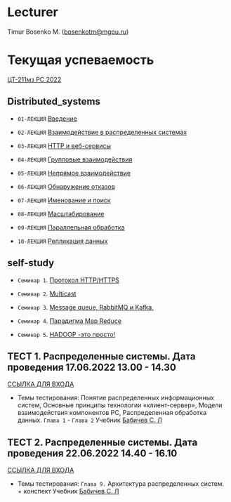 # Lecturer
Timur Bosenko M. (bosenkotm@mgpu.ru)

# Текущая успеваемость

 [ЦТ-211мз РС 2022](https://docs.google.com/spreadsheets/d/1u9Ho3idAo5v0o7mETkpKlkmCPVmGR6D3_15j_dGVWvU/edit?usp=sharing)

## Distributed_systems

- `01-ЛЕКЦИЯ` [Введение](Lectures/01-ЛЕКЦИЯ_Введение.pdf)

- `02-ЛЕКЦИЯ` [Взаимодействие в распределенных системах](Lectures/02-ЛЕКЦИЯ_Взаимодействие%20между.pdf)

- `03-ЛЕКЦИЯ` [HTTP и веб-сервисы](Lectures/03-ЛЕКЦИЯ_HTTP%20и%20веб-сервисы.pdf)

- `04-ЛЕКЦИЯ` [Групповые взаимодействия](Lectures/04-ЛЕКЦИЯ_Групповые%20взаимодействия.pdf)

- `05-ЛЕКЦИЯ` [Непрямое взаимодействие](Lectures/05-ЛЕКЦИЯ_Непрямое%20взаимодействие.pdf)

- `06-ЛЕКЦИЯ` [Обнаружение отказов](Lectures/06-ЛЕКЦИЯ_Обнаружение%20отказов.pdf)

- `07-ЛЕКЦИЯ` [Именование и поиск](Lectures/07-ЛЕКЦИЯ_Именование%20и%20поиск.pdf)

- `08-ЛЕКЦИЯ` [Масштабирование](Lectures/08-ЛЕКЦИЯ_Масштабирование.pdf)

- `09-ЛЕКЦИЯ` [Параллельная обработка](Lectures/09-ЛЕКЦИЯ_Параллельная%20обработка.pdf)

- `10-ЛЕКЦИЯ` [Репликация данных](Lectures/10-ЛЕКЦИЯ_Репликация%20данных.pdf)


## self-study

- `Семинар 1`. [Протокол HTTP/HTTPS](practice/S-1-%20HTTP)
 
- `Семинар 2`. [Multicast](d-zadanie/04-multicast)

- `Семинар 3`. [Message queue, RabbitMQ и Kafka.](d-zadanie/05-mq)

- `Семинар 4`. [Парадигма Map Reduce](practice/S-2-09-map-reduce)

- `Семинар 5`. [HADOOP -это просто!](practice/S-3-HADOOP)




## ТЕСТ 1. Распределенные системы.  Дата проведения 17.06.2022 13.00 - 14.30

[ССЫЛКА ДЛЯ ВХОДА](https://docs.google.com/forms/d/e/1FAIpQLScEjZmp_Fsx2qGEp-KWWR5L8UfUrZs0GmGJIM_Nd3I0nzbuwg/viewform?embedded=true)

- Темы тестирования: Понятие распределенных информационных систем, Основные принципы технологии  «клиент-сервер», 
Модели взаимодействия компонентов РС, Распределенная обработка данных. 
`Глава 1` - `Глава 2` Учебник [Бабичев С. Л](https://urait.ru/book/raspredelennye-sistemy-445188)

## ТЕСТ 2. Распределенные системы.    Дата проведения 22.06.2022 14.40 - 16.10
[ССЫЛКА ДЛЯ ВХОДА](https://docs.google.com/forms/d/e/1FAIpQLScx-U2XsIRvTkMHWHqbu15K9I9lNxc-n2NCgK-PiC22B0BTzA/viewform?embedded=true)

- Темы тестирования:  `Глава 9.` Архитектура распределенных систем. + конспект
Учебник [Бабичев С. Л](https://urait.ru/book/raspredelennye-sistemy-445188)
